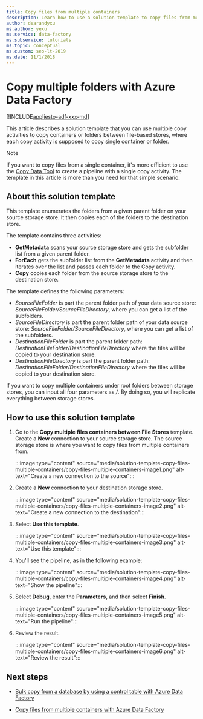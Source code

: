 ```yaml
---
title: Copy files from multiple containers
description: Learn how to use a solution template to copy files from multiple containers by using Azure Data Factory.
author: dearandyxu
ms.author: yexu
ms.service: data-factory
ms.subservice: tutorials
ms.topic: conceptual
ms.custom: seo-lt-2019
ms.date: 11/1/2018
---
```


# Copy multiple folders with Azure Data Factory

[!INCLUDE[appliesto-adf-xxx-md](includes/appliesto-adf-xxx-md.md)]

This article describes a solution template that you can use multiple copy activities to copy containers or folders between file-based stores, where each copy activity is supposed to copy single container or folder. 

> [!NOTE]
> If you want to copy files from a single container, it's more efficient to use the [Copy Data Tool](copy-data-tool.md) to create a pipeline with a single copy activity. The template in this article is more than you need for that simple scenario.

## About this solution template

This template enumerates the folders from a given parent folder on your source storage store. It then copies each of the folders to the destination store.

The template contains three activities:
- **GetMetadata** scans your source storage store and gets the subfolder list from a given parent folder.
- **ForEach** gets the subfolder list from the **GetMetadata** activity and then iterates over the list and passes each folder to the Copy activity.
- **Copy** copies each folder from the source storage store to the destination store.

The template defines the following parameters:
- *SourceFileFolder* is part the parent folder path of your data source store: *SourceFileFolder/SourceFileDirectory*, where you can get a list of the subfolders. 
- *SourceFileDirectory* is part the parent folder path of your data source store: *SourceFileFolder/SourceFileDirectory*, where you can get a list of the subfolders. 
- *DestinationFileFolder* is part the parent folder path: *DestinationFileFolder/DestinationFileDirectory* where the files will be copied to your destination store. 
- *DestinationFileDirectory* is part the parent folder path: *DestinationFileFolder/DestinationFileDirectory* where the files will be copied to your destination store. 

If you want to copy multiple containers under root folders between storage stores, you can input all four parameters as */*. By doing so, you will replicate everything between storage stores.

## How to use this solution template

1. Go to the **Copy multiple files containers between File Stores** template. Create a **New** connection to your source storage store. The source storage store is where you want to copy files from multiple containers from.

    :::image type="content" source="media/solution-template-copy-files-multiple-containers/copy-files-multiple-containers-image1.png" alt-text="Create a new connection to the source":::

2. Create a **New** connection to your destination storage store.

    :::image type="content" source="media/solution-template-copy-files-multiple-containers/copy-files-multiple-containers-image2.png" alt-text="Create a new connection to the destination":::

3. Select **Use this template**.

    :::image type="content" source="media/solution-template-copy-files-multiple-containers/copy-files-multiple-containers-image3.png" alt-text="Use this template":::
	
4. You'll see the pipeline, as in the following example:

    :::image type="content" source="media/solution-template-copy-files-multiple-containers/copy-files-multiple-containers-image4.png" alt-text="Show the pipeline":::

5. Select **Debug**, enter the **Parameters**, and then select **Finish**.

    :::image type="content" source="media/solution-template-copy-files-multiple-containers/copy-files-multiple-containers-image5.png" alt-text="Run the pipeline":::

6. Review the result.

    :::image type="content" source="media/solution-template-copy-files-multiple-containers/copy-files-multiple-containers-image6.png" alt-text="Review the result":::

## Next steps

- [Bulk copy from a database by using a control table with Azure Data Factory](solution-template-bulk-copy-with-control-table.md)

- [Copy files from multiple containers with Azure Data Factory](solution-template-copy-files-multiple-containers.md)
